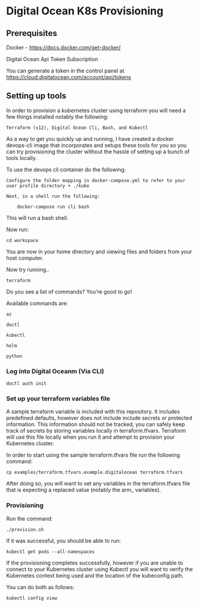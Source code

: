 # Digital Ocean K8s Provisioning

## Prerequisites

Docker - https://docs.docker.com/get-docker/    

Digital Ocean Api Token Subscription    

You can generate a token in the control panel at https://cloud.digitalocean.com/account/api/tokens

## Setting up tools

In order to provision a kubernetes cluster using terraform you will need a few things installed notably the following:

    Terraform (v12), Digital Ocean Cli, Bash, and Kubectl

As a way to get you quickly up and running, I have created a docker devops-cli image that incorporates and setups these tools for you so you can try provisioning the cluster without the hassle of setting up a bunch of tools locally.

To use the devops cli container do the following:  

    Configure the folder mapping in docker-compose.yml to refer to your user profile directory + ./kube

    Next, in a shell run the following:     

        docker-compose run cli bash   

This will run a bash shell.

Now run:

    cd workspace

You are now in your home directory and viewing files and folders from your host computer.       

Now try running..

    terraform

Do you see a list of commands? You're good to go!

Available commands are: 

    az

    doctl

    kubectl

    helm

    python

### Log into Digital Oceanm (Via CLI)

```
doctl auth init
```

### Set up your terraform variables file

A sample terraform variable is included with this repository. It includes predefined defaults, however does not include include secrets or protected information. This information should not be tracked, you can safely keep track of secrets by storing variables locally in terraform.tfvars. Terraform will use this file locally when you run it and attempt to provision your Kubernetes cluster.

In order to start using the sample terraform.tfvars file run the following command:

    cp examples/terraform.tfvars.example.digitalocean terraform.tfvars

After doing so, you will want to set any variables in the terraform.tfvars file that is expecting a replaced value (notably the arm_ variables).

### Provisioning

Run the command:

    ./provision.sh

If it was successful, you should be able to run:

    kubectl get pods --all-namespaces

If the provisioning completes successfully, however if you are unable to connect to your Kubernetes cluster using Kubectl you will want to verify the Kubernetes context being used and the location of the kubeconfig path.

You can do both as follows:     

    kubectl config view